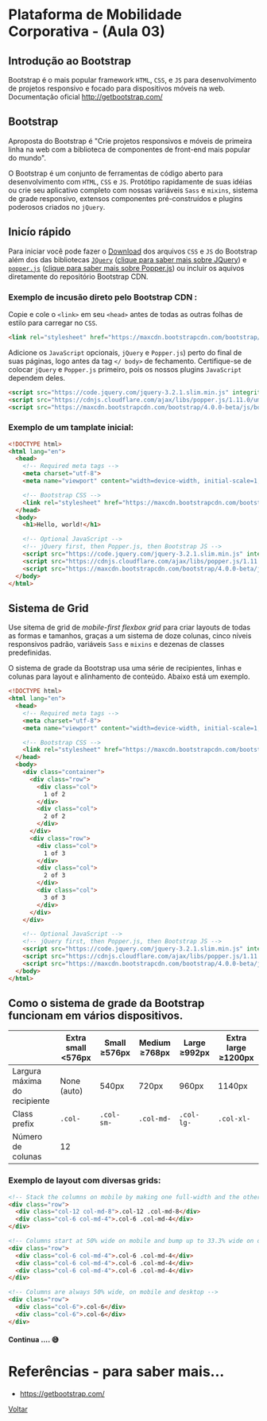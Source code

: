 # Plataforma de Mobilidade Corporativa - (Aula 03)

## Introdução ao Bootstrap

Bootstrap é o mais popular framework `HTML`, `CSS`, e `JS` para desenvolvimento de projetos responsivo e focado para dispositivos móveis na web.
Documentação oficial
http://getbootstrap.com/

## Bootstrap
Aproposta do Bootstrap é "Crie projetos responsivos e móveis de primeira linha na web com a biblioteca de componentes de front-end mais popular do mundo".

O Bootstrap é um conjunto de ferramentas de código aberto para desenvolvimento com `HTML`, `CSS` e `JS`. Protótipo rapidamente de suas idéias ou crie seu aplicativo completo com nossas variáveis `Sass` e `mixins`, sistema de grade responsivo, extensos componentes pré-construídos e plugins poderosos criados no `jQuery`.

## Inicío rápido

Para iniciar você pode fazer o [Download](https://github.com/twbs/bootstrap/releases/download/v4.0.0-beta/bootstrap-4.0.0-beta-dist.zip) dos arquivos `CSS` e `JS` do Bootstrap além dos das bibliotecas [`JQuery`](https://code.jquery.com/jquery-3.2.1.slim.min.js) ([clique para saber mais sobre JQuery](https://jquery.com/)) e [`popper.js`](https://cdnjs.cloudflare.com/ajax/libs/popper.js/1.11.0/umd/popper.min.js) ([clique para saber mais sobre Popper.js](https://popper.js.org/index.html)) ou incluir os aquivos diretamente do repositório Bootstrap CDN.

### Exemplo de incusão direto pelo  Bootstrap CDN :
Copie e cole o `<link>` em seu `<head>` antes de todas as outras folhas de estilo para carregar no `CSS`.

```html
<link rel="stylesheet" href="https://maxcdn.bootstrapcdn.com/bootstrap/4.0.0-beta/css/bootstrap.min.css" integrity="sha384-/Y6pD6FV/Vv2HJnA6t+vslU6fwYXjCFtcEpHbNJ0lyAFsXTsjBbfaDjzALeQsN6M" crossorigin="anonymous">
```

Adicione os `JavaScript` opcionais, `jQuery` e `Popper.js`) perto do final de suas páginas, logo antes da tag `</ body>` de fechamento. Certifique-se de colocar `jQuery` e `Popper.js` primeiro, pois os nossos plugins `JavaScript` dependem deles.

```html
<script src="https://code.jquery.com/jquery-3.2.1.slim.min.js" integrity="sha384-KJ3o2DKtIkvYIK3UENzmM7KCkRr/rE9/Qpg6aAZGJwFDMVNA/GpGFF93hXpG5KkN" crossorigin="anonymous"></script>
<script src="https://cdnjs.cloudflare.com/ajax/libs/popper.js/1.11.0/umd/popper.min.js" integrity="sha384-b/U6ypiBEHpOf/4+1nzFpr53nxSS+GLCkfwBdFNTxtclqqenISfwAzpKaMNFNmj4" crossorigin="anonymous"></script>
<script src="https://maxcdn.bootstrapcdn.com/bootstrap/4.0.0-beta/js/bootstrap.min.js" integrity="sha384-h0AbiXch4ZDo7tp9hKZ4TsHbi047NrKGLO3SEJAg45jXxnGIfYzk4Si90RDIqNm1" crossorigin="anonymous"></script>
```

### Exemplo de um tamplate inicial:

```html
<!DOCTYPE html>
<html lang="en">
  <head>
    <!-- Required meta tags -->
    <meta charset="utf-8">
    <meta name="viewport" content="width=device-width, initial-scale=1, shrink-to-fit=no">

    <!-- Bootstrap CSS -->
    <link rel="stylesheet" href="https://maxcdn.bootstrapcdn.com/bootstrap/4.0.0-beta/css/bootstrap.min.css" integrity="sha384-/Y6pD6FV/Vv2HJnA6t+vslU6fwYXjCFtcEpHbNJ0lyAFsXTsjBbfaDjzALeQsN6M" crossorigin="anonymous">
  </head>
  <body>
    <h1>Hello, world!</h1>

    <!-- Optional JavaScript -->
    <!-- jQuery first, then Popper.js, then Bootstrap JS -->
    <script src="https://code.jquery.com/jquery-3.2.1.slim.min.js" integrity="sha384-KJ3o2DKtIkvYIK3UENzmM7KCkRr/rE9/Qpg6aAZGJwFDMVNA/GpGFF93hXpG5KkN" crossorigin="anonymous"></script>
    <script src="https://cdnjs.cloudflare.com/ajax/libs/popper.js/1.11.0/umd/popper.min.js" integrity="sha384-b/U6ypiBEHpOf/4+1nzFpr53nxSS+GLCkfwBdFNTxtclqqenISfwAzpKaMNFNmj4" crossorigin="anonymous"></script>
    <script src="https://maxcdn.bootstrapcdn.com/bootstrap/4.0.0-beta/js/bootstrap.min.js" integrity="sha384-h0AbiXch4ZDo7tp9hKZ4TsHbi047NrKGLO3SEJAg45jXxnGIfYzk4Si90RDIqNm1" crossorigin="anonymous"></script>
  </body>
</html>
```
## Sistema de Grid
Use sitema de grid de *mobile-first flexbox grid* para criar layouts de todas as formas e tamanhos, graças a um sistema de doze colunas, cinco níveis responsivos padrão, variáveis `Sass` e `mixins` e dezenas de classes predefinidas.

O sistema de grade da Bootstrap usa uma série de recipientes, linhas e colunas para layout e alinhamento de conteúdo. Abaixo está um exemplo.

```html
<!DOCTYPE html>
<html lang="en">
  <head>
    <!-- Required meta tags -->
    <meta charset="utf-8">
    <meta name="viewport" content="width=device-width, initial-scale=1, shrink-to-fit=no">

    <!-- Bootstrap CSS -->
    <link rel="stylesheet" href="https://maxcdn.bootstrapcdn.com/bootstrap/4.0.0-beta/css/bootstrap.min.css" integrity="sha384-/Y6pD6FV/Vv2HJnA6t+vslU6fwYXjCFtcEpHbNJ0lyAFsXTsjBbfaDjzALeQsN6M" crossorigin="anonymous">
  </head>
  <body>
    <div class="container">
      <div class="row">
        <div class="col">
          1 of 2
        </div>
        <div class="col">
          2 of 2
        </div>
      </div>
      <div class="row">
        <div class="col">
          1 of 3
        </div>
        <div class="col">
          2 of 3
        </div>
        <div class="col">
          3 of 3
        </div>
      </div>
    </div>

    <!-- Optional JavaScript -->
    <!-- jQuery first, then Popper.js, then Bootstrap JS -->
    <script src="https://code.jquery.com/jquery-3.2.1.slim.min.js" integrity="sha384-KJ3o2DKtIkvYIK3UENzmM7KCkRr/rE9/Qpg6aAZGJwFDMVNA/GpGFF93hXpG5KkN" crossorigin="anonymous"></script>
    <script src="https://cdnjs.cloudflare.com/ajax/libs/popper.js/1.11.0/umd/popper.min.js" integrity="sha384-b/U6ypiBEHpOf/4+1nzFpr53nxSS+GLCkfwBdFNTxtclqqenISfwAzpKaMNFNmj4" crossorigin="anonymous"></script>
    <script src="https://maxcdn.bootstrapcdn.com/bootstrap/4.0.0-beta/js/bootstrap.min.js" integrity="sha384-h0AbiXch4ZDo7tp9hKZ4TsHbi047NrKGLO3SEJAg45jXxnGIfYzk4Si90RDIqNm1" crossorigin="anonymous"></script>
  </body>
</html>
```

## Como o sistema de grade da Bootstrap funcionam em vários dispositivos.

|                             |Extra small <576px| Small ≥576px| Medium ≥768px| Large ≥992px  | Extra large ≥1200px |
|-----------------------------|------------------|-------------|--------------|-------------- |---------------------|
|Largura máxima do recipiente |None (auto)       |  540px    |720px       |960px        |1140px               |
|Class prefix                 |`.col-`           |  `.col-sm-` |`.col-md-`    | `.col-lg-`    |  `.col-xl-`         |
|Número de colunas            |12                |             |              |               |                     |

### Exemplo de layout com diversas grids:
```html
<!-- Stack the columns on mobile by making one full-width and the other half-width -->
<div class="row">
  <div class="col-12 col-md-8">.col-12 .col-md-8</div>
  <div class="col-6 col-md-4">.col-6 .col-md-4</div>
</div>

<!-- Columns start at 50% wide on mobile and bump up to 33.3% wide on desktop -->
<div class="row">
  <div class="col-6 col-md-4">.col-6 .col-md-4</div>
  <div class="col-6 col-md-4">.col-6 .col-md-4</div>
  <div class="col-6 col-md-4">.col-6 .col-md-4</div>
</div>

<!-- Columns are always 50% wide, on mobile and desktop -->
<div class="row">
  <div class="col-6">.col-6</div>
  <div class="col-6">.col-6</div>
</div>
```

#### Continua .... :sweat_smile:

# Referências - para saber mais...

 - https://getbootstrap.com/
 
[Voltar](https://github.com/meta-sistemas-2017/plataforma-mobilidade)